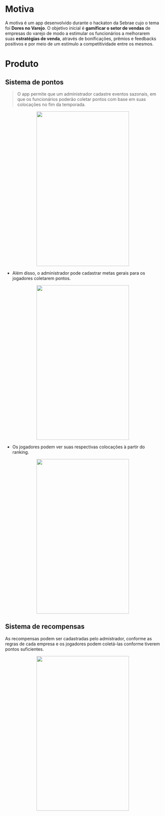 # Motiva
A motiva é um app desenvolvido durante o hackaton da Sebrae cujo o tema foi **Dores no Varejo**. O objetivo inicial é **gamificar o setor de vendas** de empresas do varejo de modo a estimular os funcionários a melhorarem suas **estratégias de venda**, através de bonificações, prêmios e feedbacks positivos e por meio de um estímulo a competitividade entre os mesmos. 
# Produto
## Sistema de pontos

> O app permite que um administrador cadastre eventos sazonais, em que os funcionários poderão coletar pontos com base em suas colocações no fim da temporada. 
<p align=center><img src="https://i.imgur.com/o5GgXTX.jpg" width="300" height="500"></p>

- Além disso, o administrador pode cadastrar metas gerais para os jogadores coletarem pontos.  

<p align=center><img src="https://i.imgur.com/RFxAZRv.jpg"  width="300" height="500"></p>

- Os jogadores podem ver suas respectivas colocações à partir do ranking.

<p align=center><img src="https://i.imgur.com/LnbS7i9.jpg" width="300" height="500"></p>



## Sistema de recompensas
As recompensas podem ser cadastradas pelo admistrador, conforme as regras de cada empresa e os jogadores podem coletá-las conforme tiverem pontos suficientes.
<p align=center><img src="https://i.imgur.com/pa2gmDl.jpg" width="300" height="500"></p>
